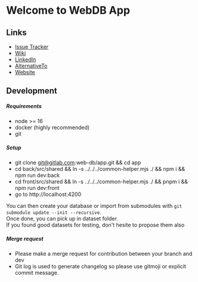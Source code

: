 # Welcome to WebDB App

## Links
- [Issue Tracker](https://gitlab.com/web-db/app/-/issues)
- [Wiki](https://gitlab.com/web-db/-/app/home)
- [LinkedIn](https://www.linkedin.com/company/web-db)
- [AlternativeTo](https://alternativeto.net/software/webdb-app/about/)
- [Website](https://webdb.app/)


## Development

##### Requirements
- node >= 16
- docker (highly recommended)
- git

##### Setup
- git clone git@gitlab.com:web-db/app.git && cd app
- cd back/src/shared && ln -s ../../../common-helper.mjs ./ && npm i && npm run dev:back
- cd front/src/shared && ln -s ../../../common-helper.mjs ./ && pnpm i && npm run dev:front
- go to http://localhost:4200

You can then create your database or import from submodules with 
``` git submodule update --init --recursive ```.<br>
Once done, you can pick up in dataset folder.<br>
If you found good datasets for testing, don't hesite to propose them also

##### Merge request
- Please make a merge request for contribution between your branch and dev
- Git log is used to generate changelog so please use gitmoji or explicit commit message.
